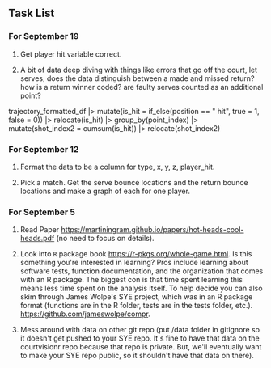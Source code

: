 ## Task List

### For September 19

1. Get player hit variable correct.

2. A bit of data deep diving with things like errors that go off the court, let serves, does the data distinguish between a made and missed return? how is a return winner coded? are faulty serves counted as an additional point?


trajectory_formatted_df |> mutate(is_hit = if_else(position == " hit",
                                                  true = 1, false = 0)) |>
  relocate(is_hit) |>
  group_by(point_index) |>
  mutate(shot_index2 = cumsum(is_hit)) |>
  relocate(shot_index2)
  

### For September 12

1. Format the data to be a column for type, x, y, z, player_hit.

2. Pick a match. Get the serve bounce locations and the return bounce locations and make a graph of each for one player.


### For September 5

1. Read Paper <https://martiningram.github.io/papers/hot-heads-cool-heads.pdf> (no need to focus on details).

2. Look into `R` package book <https://r-pkgs.org/whole-game.html>. Is this something you're interested in learning? Pros include learning about software tests, function documentation, and the organization that comes with an R package. The biggest con is that time spent learning this means less time spent on the analysis itself. To help decide you can also skim through James Wolpe's SYE project, which was in an R package format (functions are in the R folder, tests are in the tests folder, etc.). <https://github.com/jameswolpe/compr>. 

3. Mess around with data on other git repo (put /data folder in gitignore so it doesn't get pushed to your SYE repo. It's fine to have that data on the courtvisionr repo because that repo is private. But, we'll eventually want to make your SYE repo public, so it shouldn't have that data on there).




